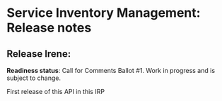 # Service Inventory Management: Release notes

## Release Irene:

**Readiness status**: Call for Comments Ballot #1. Work in progress and is
subject to change.

First release of this API in this IRP
